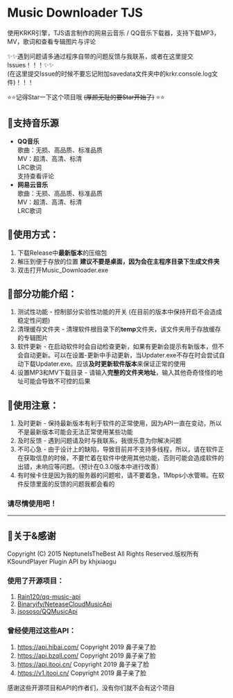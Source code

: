 # Music Downloader TJS 
使用KRKR引擎，TJS语言制作的网易云音乐 / QQ音乐下载器，支持下载MP3，MV，歌词和查看专辑图片与评论 
  
✨✨遇到问题请多通过程序自带的问题反馈与我联系，或者在这里提交Issues！！！✨✨  
(在这里提交Issue的时候不要忘记附加savedata文件夹中的krkr.console.log文件)！！！  
  
⭐⭐记得Star一下这个项目哦 ~~(厚颜无耻的要Star开始了)~~ ⭐⭐
  
## 🍉支持音乐源
* **QQ音乐**  
歌曲：无损、高品质、标准品质  
MV：超清、高清、标清  
LRC歌词  
支持查看评论  
* **网易云音乐**  
歌曲：无损、高品质、标准品质  
MV：超清、高清、标清  
LRC歌词  
  
## 🍇使用方式：
1. 下载Release中**最新版本**的压缩包
2. 解压到便于存放的位置 **建议不要是桌面，因为会在主程序目录下生成文件夹**
3. 双击打开Music_Downloader.exe
  
## 🍍部分功能介绍：
1. 测试性功能 - 控制部分实验性功能的开关 (在目前的版本中保持开启不会造成稳定性问题)
2. 清理缓存文件夹 - 清理软件根目录下的**temp**文件夹，该文件夹用于存放缓存的专辑图片
3. 软件更新 - 在启动软件时会自动检查更新，如果有更新会提示有新版本，但不会自动更新。可以在设置-更新中手动更新，当Updater.exe不存在时会尝试自动下载Updater.exe。应该**及时更新软件版本**来保证正常的使用
4. 设置MP3和MV下载目录 - 请输入**完整的文件夹地址**，输入其他奇奇怪怪的地址可能会导致不可控的后果
  
## 🍈使用注意：
1. 及时更新 - 保持最新版本有利于软件的正常使用，因为API一直在变动，所以不是最新版本可能会无法正常使用某些功能
2. 及时反馈 - 遇到问题请及时与我联系，我很乐意为你解决问题
3. 不可心急 - 由于设计上的缺陷，导致目前并不支持多线程，所以，请在软件正在获取信息的时候，不要忙着在软件中使用其他功能，否则可能会造成软件的出错，未响应等问题。（预计在0.3.0版本中进行改善）
4. 有时候卡住是因为我的服务器的问题啦，请不要着急，1Mbps小水管嘛。在软件反馈里面的反馈的问题我都会看的

### 请尽情使用吧！
---
## 🍋关于&感谢
Copyright (C) 2015 NeptuneIsTheBest All Rights Reserved.版权所有  
KSoundPlayer Plugin API by khjxiaogu  
  
### 使用了开源项目：
1. [Rain120/qq-music-api](https://github.com/Rain120/qq-music-api)
2. [Binaryify/NeteaseCloudMusicApi](https://github.com/Binaryify/NeteaseCloudMusicApi)
3. [jsososo/QQMusicApi](https://github.com/jsososo/QQMusicApi)
  
### 曾经使用过这些API：
1. https://api.hibai.com/ Copyright 2019 鼻子亲了脸
2. https://api.bzqll.com/ Copyright 2019 鼻子亲了脸
3. https://api.itooi.cn/ Copyright 2019 鼻子亲了脸
4. https://v1.itooi.cn/ Copyright 2019 鼻子亲了脸
  
感谢这些开源项目和API的作者们，没有你们就不会有这个项目
